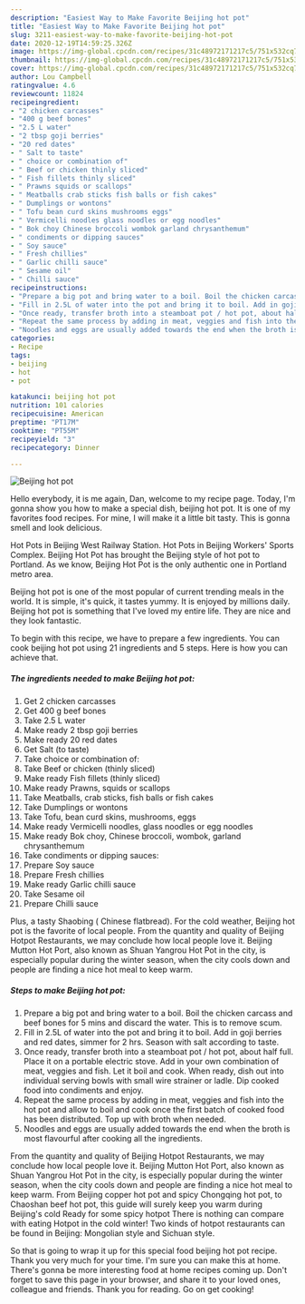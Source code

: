 ```yaml
---
description: "Easiest Way to Make Favorite Beijing hot pot"
title: "Easiest Way to Make Favorite Beijing hot pot"
slug: 3211-easiest-way-to-make-favorite-beijing-hot-pot
date: 2020-12-19T14:59:25.326Z
image: https://img-global.cpcdn.com/recipes/31c48972171217c5/751x532cq70/beijing-hot-pot-recipe-main-photo.jpg
thumbnail: https://img-global.cpcdn.com/recipes/31c48972171217c5/751x532cq70/beijing-hot-pot-recipe-main-photo.jpg
cover: https://img-global.cpcdn.com/recipes/31c48972171217c5/751x532cq70/beijing-hot-pot-recipe-main-photo.jpg
author: Lou Campbell
ratingvalue: 4.6
reviewcount: 11824
recipeingredient:
- "2 chicken carcasses"
- "400 g beef bones"
- "2.5 L water"
- "2 tbsp goji berries"
- "20 red dates"
- " Salt to taste"
- " choice or combination of"
- " Beef or chicken thinly sliced"
- " Fish fillets thinly sliced"
- " Prawns squids or scallops"
- " Meatballs crab sticks fish balls or fish cakes"
- " Dumplings or wontons"
- " Tofu bean curd skins mushrooms eggs"
- " Vermicelli noodles glass noodles or egg noodles"
- " Bok choy Chinese broccoli wombok garland chrysanthemum"
- " condiments or dipping sauces"
- " Soy sauce"
- " Fresh chillies"
- " Garlic chilli sauce"
- " Sesame oil"
- " Chilli sauce"
recipeinstructions:
- "Prepare a big pot and bring water to a boil. Boil the chicken carcass and beef bones for 5 mins and discard the water. This is to remove scum."
- "Fill in 2.5L of water into the pot and bring it to boil. Add in goji berries and red dates, simmer for 2 hrs. Season with salt according to taste."
- "Once ready, transfer broth into a steamboat pot / hot pot, about half full. Place it on a portable electric stove. Add in your own combination of meat, veggies and fish. Let it boil and cook. When ready, dish out into individual serving bowls with small wire strainer or ladle. Dip cooked food into condiments and enjoy."
- "Repeat the same process by adding in meat, veggies and fish into the hot pot and allow to boil and cook once the first batch of cooked food has been distributed. Top up with broth when needed."
- "Noodles and eggs are usually added towards the end when the broth is most flavourful after cooking all the ingredients."
categories:
- Recipe
tags:
- beijing
- hot
- pot

katakunci: beijing hot pot 
nutrition: 101 calories
recipecuisine: American
preptime: "PT17M"
cooktime: "PT55M"
recipeyield: "3"
recipecategory: Dinner

---
```



![Beijing hot pot](https://img-global.cpcdn.com/recipes/31c48972171217c5/751x532cq70/beijing-hot-pot-recipe-main-photo.jpg)

Hello everybody, it is me again, Dan, welcome to my recipe page. Today, I'm gonna show you how to make a special dish, beijing hot pot. It is one of my favorites food recipes. For mine, I will make it a little bit tasty. This is gonna smell and look delicious.

Hot Pots in Beijing West Railway Station. Hot Pots in Beijing Workers&#39; Sports Complex. Beijing Hot Pot has brought the Beijing style of hot pot to Portland. As we know, Beijing Hot Pot is the only authentic one in Portland metro area.

Beijing hot pot is one of the most popular of current trending meals in the world. It is simple, it's quick, it tastes yummy. It is enjoyed by millions daily. Beijing hot pot is something that I've loved my entire life. They are nice and they look fantastic.


To begin with this recipe, we have to prepare a few ingredients. You can cook beijing hot pot using 21 ingredients and 5 steps. Here is how you can achieve that.

<!--inarticleads1-->

##### The ingredients needed to make Beijing hot pot:

1. Get 2 chicken carcasses
1. Get 400 g beef bones
1. Take 2.5 L water
1. Make ready 2 tbsp goji berries
1. Make ready 20 red dates
1. Get  Salt (to taste)
1. Take  choice or combination of:
1. Take  Beef or chicken (thinly sliced)
1. Make ready  Fish fillets (thinly sliced)
1. Make ready  Prawns, squids or scallops
1. Take  Meatballs, crab sticks, fish balls or fish cakes
1. Take  Dumplings or wontons
1. Take  Tofu, bean curd skins, mushrooms, eggs
1. Make ready  Vermicelli noodles, glass noodles or egg noodles
1. Make ready  Bok choy, Chinese broccoli, wombok, garland chrysanthemum
1. Take  condiments or dipping sauces:
1. Prepare  Soy sauce
1. Prepare  Fresh chillies
1. Make ready  Garlic chilli sauce
1. Take  Sesame oil
1. Prepare  Chilli sauce


Plus, a tasty Shaobing ( Chinese flatbread). For the cold weather, Beijing hot pot is the favorite of local people. From the quantity and quality of Beijing Hotpot Restaurants, we may conclude how local people love it. Beijing Mutton Hot Port, also known as Shuan Yangrou Hot Pot in the city, is especially popular during the winter season, when the city cools down and people are finding a nice hot meal to keep warm. 

<!--inarticleads2-->

##### Steps to make Beijing hot pot:

1. Prepare a big pot and bring water to a boil. Boil the chicken carcass and beef bones for 5 mins and discard the water. This is to remove scum.
1. Fill in 2.5L of water into the pot and bring it to boil. Add in goji berries and red dates, simmer for 2 hrs. Season with salt according to taste.
1. Once ready, transfer broth into a steamboat pot / hot pot, about half full. Place it on a portable electric stove. Add in your own combination of meat, veggies and fish. Let it boil and cook. When ready, dish out into individual serving bowls with small wire strainer or ladle. Dip cooked food into condiments and enjoy.
1. Repeat the same process by adding in meat, veggies and fish into the hot pot and allow to boil and cook once the first batch of cooked food has been distributed. Top up with broth when needed.
1. Noodles and eggs are usually added towards the end when the broth is most flavourful after cooking all the ingredients.


From the quantity and quality of Beijing Hotpot Restaurants, we may conclude how local people love it. Beijing Mutton Hot Port, also known as Shuan Yangrou Hot Pot in the city, is especially popular during the winter season, when the city cools down and people are finding a nice hot meal to keep warm. From Beijing copper hot pot and spicy Chongqing hot pot, to Chaoshan beef hot pot, this guide will surely keep you warm during Beijing&#39;s cold Ready for some spicy hotpot There is nothing can compare with eating Hotpot in the cold winter! Two kinds of hotpot restaurants can be found in Beijing: Mongolian style and Sichuan style. 

So that is going to wrap it up for this special food beijing hot pot recipe. Thank you very much for your time. I'm sure you can make this at home. There's gonna be more interesting food at home recipes coming up. Don't forget to save this page in your browser, and share it to your loved ones, colleague and friends. Thank you for reading. Go on get cooking!
